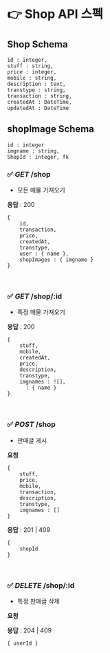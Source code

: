 # 👉 Shop API 스펙

## Shop Schema

```
id : integer,
stuff : string,
price : integer,
mobile : string,
description : text,
transtype : string,
transaction : string,
createdAt : DateTime,
updatedAt : DateTime
```

## shopImage Schema

```
id : integer
imgname : string,
ShopId : integer, fk
```

### ✅ _GET_ /shop

- 모든 매물 가져오기

**응답** : 200

```
{
    id,
    transaction,
    price,
    createdAt,
    transtype,
    user : { name },
    shopImages : { imgname }
}
```

<br>

### ✅ _GET_ /shop/:id

- 특정 매물 가져오기

**응답** : 200

```
{
    stuff,
    mobile,
    createdAt,
    price,
    description,
    transtype,
    imgnames : ![],
      : { name }
}
```

<br>

### ✅ _POST_ /shop

- 판매글 게시

**요청**

```
{
    stuff,
    price,
    mobile,
    transaction,
    description,
    transtype,
    imgnames : []
}
```

**응답** : 201 | 409

```
{
    shopId
}
```

<br>

### ✅ _DELETE_ /shop/:id

- 특정 판매글 삭제

**요청**

**응답** : 204 | 409

```
{ userId }
```

<br>
